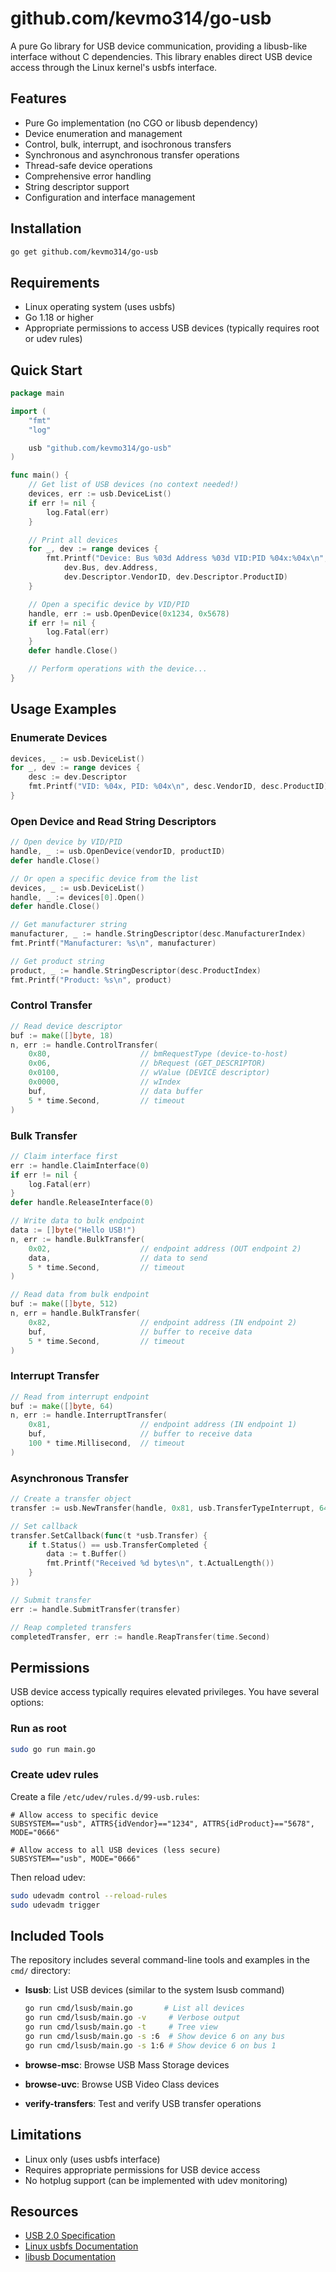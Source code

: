 # github.com/kevmo314/go-usb

A pure Go library for USB device communication, providing a libusb-like interface without C dependencies. This library enables direct USB device access through the Linux kernel's usbfs interface.

## Features

- Pure Go implementation (no CGO or libusb dependency)
- Device enumeration and management
- Control, bulk, interrupt, and isochronous transfers
- Synchronous and asynchronous transfer operations
- Thread-safe device operations
- Comprehensive error handling
- String descriptor support
- Configuration and interface management

## Installation

```bash
go get github.com/kevmo314/go-usb
```

## Requirements

- Linux operating system (uses usbfs)
- Go 1.18 or higher
- Appropriate permissions to access USB devices (typically requires root or udev rules)

## Quick Start

```go
package main

import (
    "fmt"
    "log"

    usb "github.com/kevmo314/go-usb"
)

func main() {
    // Get list of USB devices (no context needed!)
    devices, err := usb.DeviceList()
    if err != nil {
        log.Fatal(err)
    }

    // Print all devices
    for _, dev := range devices {
        fmt.Printf("Device: Bus %03d Address %03d VID:PID %04x:%04x\n",
            dev.Bus, dev.Address,
            dev.Descriptor.VendorID, dev.Descriptor.ProductID)
    }

    // Open a specific device by VID/PID
    handle, err := usb.OpenDevice(0x1234, 0x5678)
    if err != nil {
        log.Fatal(err)
    }
    defer handle.Close()

    // Perform operations with the device...
}
```

## Usage Examples

### Enumerate Devices

```go
devices, _ := usb.DeviceList()
for _, dev := range devices {
    desc := dev.Descriptor
    fmt.Printf("VID: %04x, PID: %04x\n", desc.VendorID, desc.ProductID)
}
```

### Open Device and Read String Descriptors

```go
// Open device by VID/PID
handle, _ := usb.OpenDevice(vendorID, productID)
defer handle.Close()

// Or open a specific device from the list
devices, _ := usb.DeviceList()
handle, _ := devices[0].Open()
defer handle.Close()

// Get manufacturer string
manufacturer, _ := handle.StringDescriptor(desc.ManufacturerIndex)
fmt.Printf("Manufacturer: %s\n", manufacturer)

// Get product string
product, _ := handle.StringDescriptor(desc.ProductIndex)
fmt.Printf("Product: %s\n", product)
```

### Control Transfer

```go
// Read device descriptor
buf := make([]byte, 18)
n, err := handle.ControlTransfer(
    0x80,                    // bmRequestType (device-to-host)
    0x06,                    // bRequest (GET_DESCRIPTOR)
    0x0100,                  // wValue (DEVICE descriptor)
    0x0000,                  // wIndex
    buf,                     // data buffer
    5 * time.Second,         // timeout
)
```

### Bulk Transfer

```go
// Claim interface first
err := handle.ClaimInterface(0)
if err != nil {
    log.Fatal(err)
}
defer handle.ReleaseInterface(0)

// Write data to bulk endpoint
data := []byte("Hello USB!")
n, err := handle.BulkTransfer(
    0x02,                    // endpoint address (OUT endpoint 2)
    data,                    // data to send
    5 * time.Second,         // timeout
)

// Read data from bulk endpoint
buf := make([]byte, 512)
n, err = handle.BulkTransfer(
    0x82,                    // endpoint address (IN endpoint 2)
    buf,                     // buffer to receive data
    5 * time.Second,         // timeout
)
```

### Interrupt Transfer

```go
// Read from interrupt endpoint
buf := make([]byte, 64)
n, err := handle.InterruptTransfer(
    0x81,                    // endpoint address (IN endpoint 1)
    buf,                     // buffer to receive data
    100 * time.Millisecond,  // timeout
)
```

### Asynchronous Transfer

```go
// Create a transfer object
transfer := usb.NewTransfer(handle, 0x81, usb.TransferTypeInterrupt, 64)

// Set callback
transfer.SetCallback(func(t *usb.Transfer) {
    if t.Status() == usb.TransferCompleted {
        data := t.Buffer()
        fmt.Printf("Received %d bytes\n", t.ActualLength())
    }
})

// Submit transfer
err := handle.SubmitTransfer(transfer)

// Reap completed transfers
completedTransfer, err := handle.ReapTransfer(time.Second)
```

## Permissions

USB device access typically requires elevated privileges. You have several options:

### Run as root
```bash
sudo go run main.go
```

### Create udev rules
Create a file `/etc/udev/rules.d/99-usb.rules`:
```
# Allow access to specific device
SUBSYSTEM=="usb", ATTRS{idVendor}=="1234", ATTRS{idProduct}=="5678", MODE="0666"

# Allow access to all USB devices (less secure)
SUBSYSTEM=="usb", MODE="0666"
```

Then reload udev:
```bash
sudo udevadm control --reload-rules
sudo udevadm trigger
```

## Included Tools

The repository includes several command-line tools and examples in the `cmd/` directory:

- **lsusb**: List USB devices (similar to the system lsusb command)
  ```bash
  go run cmd/lsusb/main.go       # List all devices
  go run cmd/lsusb/main.go -v     # Verbose output
  go run cmd/lsusb/main.go -t     # Tree view
  go run cmd/lsusb/main.go -s :6  # Show device 6 on any bus
  go run cmd/lsusb/main.go -s 1:6 # Show device 6 on bus 1
  ```

- **browse-msc**: Browse USB Mass Storage devices
- **browse-uvc**: Browse USB Video Class devices
- **verify-transfers**: Test and verify USB transfer operations

## Limitations

- Linux only (uses usbfs interface)
- Requires appropriate permissions for USB device access
- No hotplug support (can be implemented with udev monitoring)

## Resources

- [USB 2.0 Specification](https://www.usb.org/document-library/usb-20-specification)
- [Linux usbfs Documentation](https://www.kernel.org/doc/html/latest/driver-api/usb/index.html)
- [libusb Documentation](https://libusb.info/)
